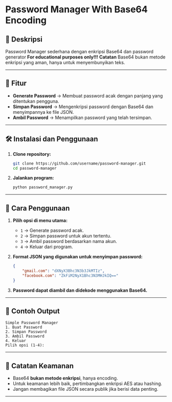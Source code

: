 # Password Manager With Base64 Encoding

## 📌 Deskripsi
Password Manager sederhana dengan enkripsi Base64 dan password generator
**For educational purposes only!!!**
**Catatan**
Base64 bukan metode enkripsi yang aman, hanya untuk menyembunyikan teks. 

---

## 🚀 Fitur
- **Generate Password** → Membuat password acak dengan panjang yang ditentukan pengguna.
- **Simpan Password** → Mengenkripsi password dengan Base64 dan menyimpannya ke file JSON.
- **Ambil Password** → Menampilkan password yang telah tersimpan.

---

## 🛠 Instalasi dan Penggunaan
1. **Clone repository:**
   ```bash
   git clone https://github.com/username/password-manager.git
   cd password-manager
   ```

2. **Jalankan program:**
   ```bash
   python password_manager.py
   ```

---

## 📖 Cara Penggunaan
1. **Pilih opsi di menu utama:**
   - `1` → Generate password acak.
   - `2` → Simpan password untuk akun tertentu.
   - `3` → Ambil password berdasarkan nama akun.
   - `4` → Keluar dari program.

2. **Format JSON yang digunakan untuk menyimpan password:**
   ```json
   {
       "gmail.com": "dXNyX3Bhc3N3b3JkMTIz",
       "facebook.com": "ZkFiM2NyX1Bhc3N3MHJkIQ=="
   }
   ```

3. **Password dapat diambil dan didekode menggunakan Base64.**

---

## 📌 Contoh Output
```
Simple Password Manager
1. Buat Password
2. Simpan Password
3. Ambil Password
4. Keluar
Pilih opsi (1-4):
```

---

## 🔐 Catatan Keamanan
- Base64 **bukan metode enkripsi**, hanya encoding.
- Untuk keamanan lebih baik, pertimbangkan enkripsi AES atau hashing.
- Jangan membagikan file JSON secara publik jika berisi data penting.

---


